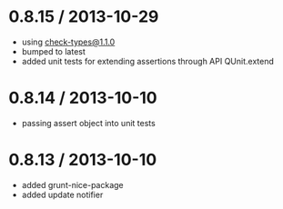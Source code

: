 
0.8.15 / 2013-10-29
==================

  * using check-types@1.1.0
  * bumped to latest
  * added unit tests for extending assertions through API QUnit.extend

0.8.14 / 2013-10-10
==================

  * passing assert object into unit tests

0.8.13 / 2013-10-10
==================

  * added grunt-nice-package
  * added update notifier
